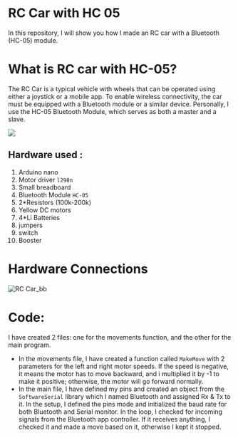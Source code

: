 # RC Car with HC 05
  In this repository, I will show you how I made an RC car with a Bluetooth (HC-05) module.

# What is RC car with HC-05?
The RC Car is a typical vehicle with wheels that can be operated using either a joystick or a mobile app. 
 To enable wireless connectivity, the car must be equipped with a Bluetooth module or a similar device. 
Personally, I use the HC-05 Bluetooth Module, which serves as both a master and a slave.

![](https://europe1.discourse-cdn.com/arduino/original/4X/d/6/9/d69d3dc4e0921b30bcbad567e7dd2da76d60644a.jpeg)

## Hardware used :
1. Arduino nano
2. Motor driver `l298n`
3. Small breadboard
4. Bluetooth Module `HC-05`
5. 2*Resistors (100k-200k)
6. Yellow DC motors
7. 4*Li Batteries
8. jumpers
9. switch
10. Booster

# Hardware Connections
![RC Car_bb](https://github.com/Hamaozil/RC-Car-with-HC-05/assets/115914652/12199c97-636c-42d0-9a73-93ad7f19808d)

# Code:
I have created 2 files: one for the movements function, and the other for the main program.
- In the movements file, I have created a function called `MakeMove` with 2 parameters for the left and right motor speeds. If the speed is negative, it means the motor has to move backward, and i multiplied it by -1 to make it positive; otherwise, the motor will go forward normally.
- In the main file, I have defined my pins and created an object from the `SoftwareSerial` library which I named Bluetooth and assigned Rx & Tx to it. In the setup, I defined the pins mode and initialized the baud rate for both Bluetooth and Serial monitor. In the loop, I checked for incoming signals from the Bluetooth app controller. If it receives anything, I checked it and made a move based on it, otherwise I kept it stopped.
